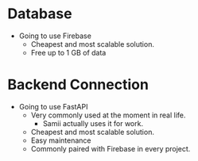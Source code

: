 # Database
- Going to use Firebase
	- Cheapest and most scalable solution.
	- Free up to 1 GB of data

# Backend Connection 
- Going to use FastAPI
	- Very commonly used at the moment in real life.
		- Samii actually uses it for work.
	- Cheapest and most scalable solution.
	- Easy maintenance
	- Commonly paired with Firebase in every project.